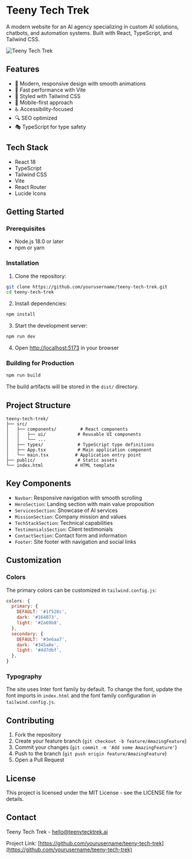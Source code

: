 # Teeny Tech Trek

A modern website for an AI agency specializing in custom AI solutions, chatbots, and automation systems. Built with React, TypeScript, and Tailwind CSS.

![Teeny Tech Trek](https://images.pexels.com/photos/8386440/pexels-photo-8386440.jpeg?auto=compress&cs=tinysrgb&w=1260&h=750&dpr=2)

## Features

- 🎨 Modern, responsive design with smooth animations
- 🚀 Fast performance with Vite
- 💅 Styled with Tailwind CSS
- 📱 Mobile-first approach
- ♿ Accessibility-focused
- 🔍 SEO optimized
- 🎭 TypeScript for type safety

## Tech Stack

- React 18
- TypeScript
- Tailwind CSS
- Vite
- React Router
- Lucide Icons

## Getting Started

### Prerequisites

- Node.js 18.0 or later
- npm or yarn

### Installation

1. Clone the repository:
```bash
git clone https://github.com/yourusername/teeny-tech-trek.git
cd teeny-tech-trek
```

2. Install dependencies:
```bash
npm install
```

3. Start the development server:
```bash
npm run dev
```

4. Open [http://localhost:5173](http://localhost:5173) in your browser

### Building for Production

```bash
npm run build
```

The build artifacts will be stored in the `dist/` directory.

## Project Structure

```
teeny-tech-trek/
├── src/
│   ├── components/         # React components
│   │   ├── ui/            # Reusable UI components
│   │   └── ...           
│   ├── types/             # TypeScript type definitions
│   ├── App.tsx            # Main application component
│   └── main.tsx          # Application entry point
├── public/                # Static assets
└── index.html            # HTML template
```

## Key Components

- `Navbar`: Responsive navigation with smooth scrolling
- `HeroSection`: Landing section with main value proposition
- `ServicesSection`: Showcase of AI services
- `MissionSection`: Company mission and values
- `TechStackSection`: Technical capabilities
- `TestimonialsSection`: Client testimonials
- `ContactSection`: Contact form and information
- `Footer`: Site footer with navigation and social links

## Customization

### Colors

The primary colors can be customized in `tailwind.config.js`:

```js
colors: {
  primary: {
    DEFAULT: '#1f528c',
    dark: '#164073',
    light: '#2a69b8',
  },
  secondary: {
    DEFAULT: '#3e6aa7',
    dark: '#345a8e',
    light: '#4d7dbf',
  },
}
```

### Typography

The site uses Inter font family by default. To change the font, update the font imports in `index.html` and the font family configuration in `tailwind.config.js`.

## Contributing

1. Fork the repository
2. Create your feature branch (`git checkout -b feature/AmazingFeature`)
3. Commit your changes (`git commit -m 'Add some AmazingFeature'`)
4. Push to the branch (`git push origin feature/AmazingFeature`)
5. Open a Pull Request

## License

This project is licensed under the MIT License - see the LICENSE file for details.

## Contact

Teeny Tech Trek - hello@teenytecktrek.ai

Project Link: [https://github.com/yourusername/teeny-tech-trek](https://github.com/yourusername/teeny-tech-trek)